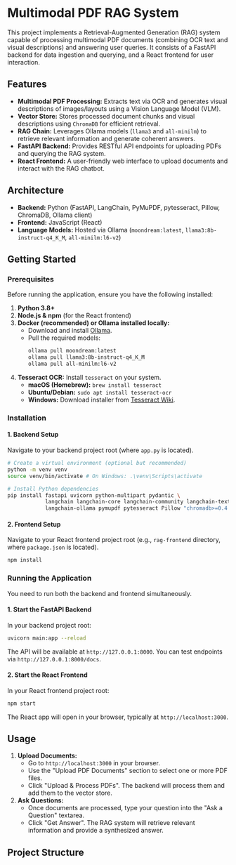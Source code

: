 # Multimodal PDF RAG System

This project implements a Retrieval-Augmented Generation (RAG) system capable of processing multimodal PDF documents (combining OCR text and visual descriptions) and answering user queries. It consists of a FastAPI backend for data ingestion and querying, and a React frontend for user interaction.

## Features

*   **Multimodal PDF Processing:** Extracts text via OCR and generates visual descriptions of images/layouts using a Vision Language Model (VLM).
*   **Vector Store:** Stores processed document chunks and visual descriptions using `ChromaDB` for efficient retrieval.
*   **RAG Chain:** Leverages Ollama models (`llama3` and `all-minilm`) to retrieve relevant information and generate coherent answers.
*   **FastAPI Backend:** Provides RESTful API endpoints for uploading PDFs and querying the RAG system.
*   **React Frontend:** A user-friendly web interface to upload documents and interact with the RAG chatbot.

## Architecture

*   **Backend:** Python (FastAPI, LangChain, PyMuPDF, pytesseract, Pillow, ChromaDB, Ollama client)
*   **Frontend:** JavaScript (React)
*   **Language Models:** Hosted via Ollama (`moondream:latest`, `llama3:8b-instruct-q4_K_M`, `all-minilm:l6-v2`)

## Getting Started

### Prerequisites

Before running the application, ensure you have the following installed:

1.  **Python 3.8+**
2.  **Node.js & npm** (for the React frontend)
3.  **Docker (recommended) or Ollama installed locally:**
    *   Download and install [Ollama](https://ollama.com/download).
    *   Pull the required models:
        ```bash
        ollama pull moondream:latest
        ollama pull llama3:8b-instruct-q4_K_M
        ollama pull all-minilm:l6-v2
        ```
4.  **Tesseract OCR:** Install `tesseract` on your system.
    *   **macOS (Homebrew):** `brew install tesseract`
    *   **Ubuntu/Debian:** `sudo apt install tesseract-ocr`
    *   **Windows:** Download installer from [Tesseract Wiki](https://tesseract-ocr.github.io/tessdoc/Installation.html).

### Installation

#### 1. Backend Setup

Navigate to your backend project root (where `app.py` is located).

```bash
# Create a virtual environment (optional but recommended)
python -m venv venv
source venv/bin/activate # On Windows: .\venv\Scripts\activate

# Install Python dependencies
pip install fastapi uvicorn python-multipart pydantic \
            langchain langchain-core langchain-community langchain-text-splitters \
            langchain-ollama pymupdf pytesseract Pillow "chromadb>=0.4.14"
```

#### 2. Frontend Setup

Navigate to your React frontend project root (e.g., `rag-frontend` directory, where `package.json` is located).

```bash
npm install
```

### Running the Application

You need to run both the backend and frontend simultaneously.

#### 1. Start the FastAPI Backend

In your backend project root:

```bash
uvicorn main:app --reload
```

The API will be available at `http://127.0.0.1:8000`. You can test endpoints via `http://127.0.0.1:8000/docs`.

#### 2. Start the React Frontend

In your React frontend project root:

```bash
npm start
```

The React app will open in your browser, typically at `http://localhost:3000`.

## Usage

1.  **Upload Documents:**
    *   Go to `http://localhost:3000` in your browser.
    *   Use the "Upload PDF Documents" section to select one or more PDF files.
    *   Click "Upload & Process PDFs". The backend will process them and add them to the vector store.
2.  **Ask Questions:**
    *   Once documents are processed, type your question into the "Ask a Question" textarea.
    *   Click "Get Answer". The RAG system will retrieve relevant information and provide a synthesized answer.

## Project Structure

